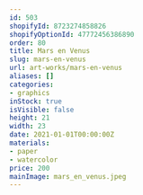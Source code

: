 ```yaml
---
id: 503
shopifyId: 8723274858826
shopifyOptionId: 47772456386890
order: 80
title: Mars en Venus
slug: mars-en-venus
url: art-works/mars-en-venus
aliases: []
categories:
- graphics
inStock: true
isVisible: false
height: 21
width: 23
date: 2021-01-01T00:00:00Z
materials:
- paper
- watercolor
price: 200
mainImage: mars_en_venus.jpeg
---
```

